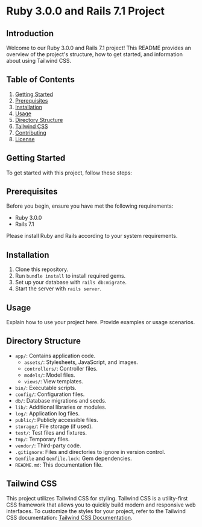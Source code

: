 # Ruby 3.0.0 and Rails 7.1 Project

## Introduction

Welcome to our Ruby 3.0.0 and Rails 7.1 project! This README provides an overview of the project's structure, how to get started, and information about using Tailwind CSS.

## Table of Contents

1. [Getting Started](#getting-started)
2. [Prerequisites](#prerequisites)
3. [Installation](#installation)
4. [Usage](#usage)
5. [Directory Structure](#directory-structure)
6. [Tailwind CSS](#tailwind-css)
7. [Contributing](#contributing)
8. [License](#license)

## Getting Started

To get started with this project, follow these steps:

## Prerequisites

Before you begin, ensure you have met the following requirements:

- Ruby 3.0.0
- Rails 7.1

Please install Ruby and Rails according to your system requirements.

## Installation

1. Clone this repository.
2. Run `bundle install` to install required gems.
3. Set up your database with `rails db:migrate`.
4. Start the server with `rails server`.

## Usage

Explain how to use your project here. Provide examples or usage scenarios.

## Directory Structure

- `app/`: Contains application code.
  - `assets/`: Stylesheets, JavaScript, and images.
  - `controllers/`: Controller files.
  - `models/`: Model files.
  - `views/`: View templates.
- `bin/`: Executable scripts.
- `config/`: Configuration files.
- `db/`: Database migrations and seeds.
- `lib/`: Additional libraries or modules.
- `log/`: Application log files.
- `public/`: Publicly accessible files.
- `storage/`: File storage (if used).
- `test/`: Test files and fixtures.
- `tmp/`: Temporary files.
- `vendor/`: Third-party code.
- `.gitignore`: Files and directories to ignore in version control.
- `Gemfile` and `Gemfile.lock`: Gem dependencies.
- `README.md`: This documentation file.


## Tailwind CSS

This project utilizes Tailwind CSS for styling. Tailwind CSS is a utility-first CSS framework that allows you to quickly build modern and responsive web interfaces. To customize the styles for your 
project, refer to the Tailwind CSS documentation: [Tailwind CSS Documentation](https://tailwindcss.com/docs).

